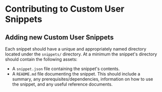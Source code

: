 # Contributing to Custom User Snippets

## Adding new Custom User Snippets

Each snippet should have a unique and appropriately named directory located under the `snippets/` directory. At a minimum the snippet's directory should contain the following assets:

* A `snippet.json` file containing the snippet's contents.
* A `README.md` file documenting the snippet. This should include a summary, any prerequisites/dependencies, information on how to use the snippet, and any useful reference documents.
